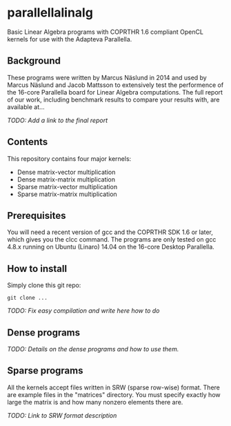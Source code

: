 parallellalinalg
================

Basic Linear Algebra programs with COPRTHR 1.6 compliant OpenCL kernels for use with the Adapteva Parallella.

Background
-
These programs were written by Marcus Näslund in 2014 and used by Marcus Näslund and Jacob Mattsson to extensively test the performence of the 16-core Parallella board for Linear Algebra computations. The full report of our work, including benchmark results to compare your results with, are available at...

*TODO: Add a link to the final report*

Contents
-
This repository contains four major kernels:
- Dense matrix-vector multiplication
- Dense matrix-matrix multiplication
- Sparse matrix-vector multiplication
- Sparse matrix-matrix multiplication

Prerequisites
-
You will need a recent version of gcc and the COPRTHR SDK 1.6 or later, which gives you the clcc command. The programs are only tested on gcc 4.8.x running on Ubuntu (Linaro) 14.04 on the 16-core Desktop Parallella.

How to install
-
Simply clone this git repo:
    
    git clone ...

*TODO: Fix easy compilation and write here how to do*

Dense programs
-
*TODO: Details on the dense programs and how to use them.*

Sparse programs
-
All the kernels accept files written in SRW (sparse row-wise) format. There are example files in the "matrices" directory. You must specify exactly how large the matrix is and how many nonzero elements there are.

*TODO: Link to SRW format description*
